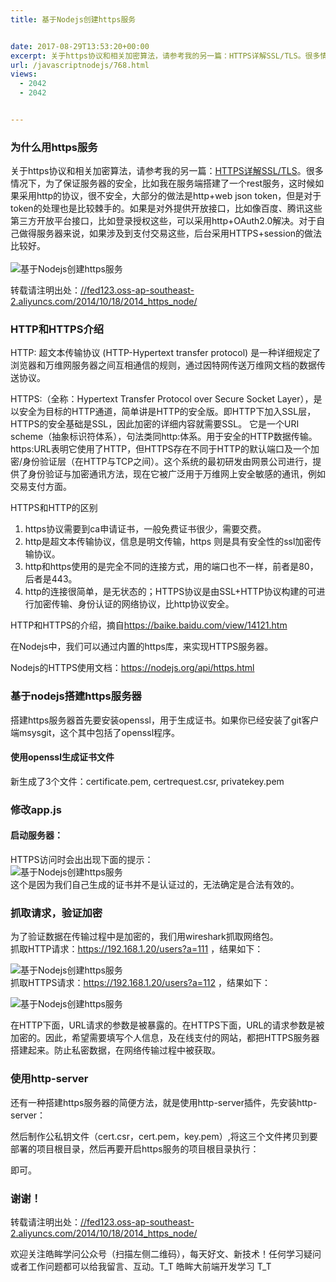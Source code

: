 ```yaml
---
title: 基于Nodejs创建https服务


date: 2017-08-29T13:53:20+00:00
excerpt: 关于https协议和相关加密算法，请参考我的另一篇：HTTPS详解SSL/TLS。很多情况下，为了保证服务器的安全，比如我在服务端搭建了一个rest服务，这时候如果采用http的协议，很不安全，大部分的做法是http+web json token，但是对于token的处理也是比较棘手的。如果是对外提供开放接口，比如像百度、腾讯这些第三方开放平台接口，比如登录授权这些，可以采用http+OAuth2.0解决。对于自己做得服务器来说，如果涉及到支付交易这些，后台采用HTTPS+session的做法比较好。
url: /javascriptnodejs/768.html
views:
  - 2042
  - 2042


---
```

  


### [][1]为什么用https服务

关于https协议和相关加密算法，请参考我的另一篇：<a href="//fed123.oss-ap-southeast-2.aliyuncs.com/2014/08/30/2014_https/" target="_blank" rel="external">HTTPS详解SSL/TLS</a>。很多情况下，为了保证服务器的安全，比如我在服务端搭建了一个rest服务，这时候如果采用http的协议，很不安全，大部分的做法是http+web json token，但是对于token的处理也是比较棘手的。如果是对外提供开放接口，比如像百度、腾讯这些第三方开放平台接口，比如登录授权这些，可以采用http+OAuth2.0解决。对于自己做得服务器来说，如果涉及到支付交易这些，后台采用HTTPS+session的做法比较好。  
<a></a>  
![基于Nodejs创建https服务][2] 

转载请注明出处：<a href="//fed123.oss-ap-southeast-2.aliyuncs.com/2014/10/18/2014_https_node/" target="_blank" rel="external">//fed123.oss-ap-southeast-2.aliyuncs.com/2014/10/18/2014_https_node/</a>

### [][3]HTTP和HTTPS介绍

HTTP: 超文本传输协议 (HTTP-Hypertext transfer protocol) 是一种详细规定了浏览器和万维网服务器之间互相通信的规则，通过因特网传送万维网文档的数据传送协议。

HTTPS:（全称：Hypertext Transfer Protocol over Secure Socket Layer），是以安全为目标的HTTP通道，简单讲是HTTP的安全版。即HTTP下加入SSL层，HTTPS的安全基础是SSL，因此加密的详细内容就需要SSL。 它是一个URI scheme（抽象标识符体系），句法类同http:体系。用于安全的HTTP数据传输。https:URL表明它使用了HTTP，但HTTPS存在不同于HTTP的默认端口及一个加密/身份验证层（在HTTP与TCP之间）。这个系统的最初研发由网景公司进行，提供了身份验证与加密通讯方法，现在它被广泛用于万维网上安全敏感的通讯，例如交易支付方面。

HTTPS和HTTP的区别

  1. https协议需要到ca申请证书，一般免费证书很少，需要交费。
  2. http是超文本传输协议，信息是明文传输，https 则是具有安全性的ssl加密传输协议。
  3. http和https使用的是完全不同的连接方式，用的端口也不一样，前者是80，后者是443。
  4. http的连接很简单，是无状态的；HTTPS协议是由SSL+HTTP协议构建的可进行加密传输、身份认证的网络协议，比http协议安全。

HTTP和HTTPS的介绍，摘自<a href="https://baike.baidu.com/view/14121.htm" target="_blank" rel="external">https://baike.baidu.com/view/14121.htm</a>

在Nodejs中，我们可以通过内置的https库，来实现HTTPS服务器。

Nodejs的HTTPS使用文档：<a href="https://nodejs.org/api/https.html" target="_blank" rel="external">https://nodejs.org/api/https.html</a>

### [][4]基于nodejs搭建https服务器

搭建https服务器首先要安装openssl，用于生成证书。如果你已经安装了git客户端msysgit，这个其中包括了openssl程序。





#### [][5]使用openssl生成证书文件





新生成了3个文件：certificate.pem, certrequest.csr, privatekey.pem





### [][6]修改app.js





#### [][7]启动服务器：





HTTPS访问时会出出现下面的提示：  
![基于Nodejs创建https服务][8]  
这个是因为我们自己生成的证书并不是认证过的，无法确定是合法有效的。

### [][9]抓取请求，验证加密

为了验证数据在传输过程中是加密的，我们用wireshark抓取网络包。  
抓取HTTP请求：<a href="https://192.168.1.20/users?a=111" target="_blank" rel="external">https://192.168.1.20/users?a=111</a> ，结果如下：

![基于Nodejs创建https服务][10]  
抓取HTTPS请求：<a href="https://192.168.1.20/users?a=112" target="_blank" rel="external">https://192.168.1.20/users?a=112</a> ，结果如下：

![基于Nodejs创建https服务][11] 

在HTTP下面，URL请求的参数是被暴露的。在HTTPS下面，URL的请求参数是被加密的。因此，希望需要填写个人信息，及在线支付的网站，都把HTTPS服务器搭建起来。防止私密数据，在网络传输过程中被获取。

### [][12]使用http-server

还有一种搭建https服务器的简便方法，就是使用http-server插件，先安装http-server：





然后制作公私钥文件（cert.csr，cert.pem，key.pem）,将这三个文件拷贝到要部署的项目根目录，然后再要开启https服务的项目根目录执行：





即可。

### [][13]谢谢！

转载请注明出处：<a href="//fed123.oss-ap-southeast-2.aliyuncs.com/2014/10/18/2014_https_node/" target="_blank" rel="external">//fed123.oss-ap-southeast-2.aliyuncs.com/2014/10/18/2014_https_node/</a>

欢迎关注皓眸学问公众号（扫描左侧二维码），每天好文、新技术！任何学习疑问或者工作问题都可以给我留言、互动。T\_T 皓眸大前端开发学习 T\_T

 [1]: //fed123.oss-ap-southeast-2.aliyuncs.com/2014/10/18/2014_https_node/#为什么用https服务 "为什么用https服务"
 [2]: //fed123.oss-ap-southeast-2.aliyuncs.com/wp-content/uploads/2017/08/httpsNode.png
 [3]: //fed123.oss-ap-southeast-2.aliyuncs.com/2014/10/18/2014_https_node/#HTTP和HTTPS介绍 "HTTP和HTTPS介绍"
 [4]: //fed123.oss-ap-southeast-2.aliyuncs.com/2014/10/18/2014_https_node/#基于nodejs搭建https服务器 "基于nodejs搭建https服务器"
 [5]: //fed123.oss-ap-southeast-2.aliyuncs.com/2014/10/18/2014_https_node/#使用openssl生成证书文件 "使用openssl生成证书文件"
 [6]: //fed123.oss-ap-southeast-2.aliyuncs.com/2014/10/18/2014_https_node/#修改app-js "修改app.js"
 [7]: //fed123.oss-ap-southeast-2.aliyuncs.com/2014/10/18/2014_https_node/#启动服务器： "启动服务器："
 [8]: //fed123.oss-ap-southeast-2.aliyuncs.com/wp-content/uploads/2017/08/httpsNode1.png
 [9]: //fed123.oss-ap-southeast-2.aliyuncs.com/2014/10/18/2014_https_node/#抓取请求，验证加密 "抓取请求，验证加密"
 [10]: //fed123.oss-ap-southeast-2.aliyuncs.com/wp-content/uploads/2017/08/httpsNode2.png
 [11]: //fed123.oss-ap-southeast-2.aliyuncs.com/wp-content/uploads/2017/08/httpsNode3.png
 [12]: //fed123.oss-ap-southeast-2.aliyuncs.com/2014/10/18/2014_https_node/#使用http-server "使用http-server"
 [13]: //fed123.oss-ap-southeast-2.aliyuncs.com/2014/10/18/2014_https_node/#谢谢！ "谢谢！"